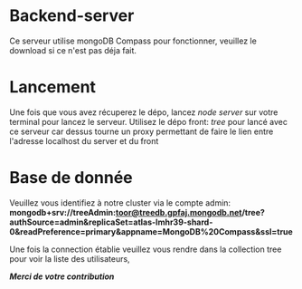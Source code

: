 # Backend-server

Ce serveur utilise mongoDB Compass pour fonctionner, veuillez le download si ce n'est pas déja fait. 

# Lancement

Une fois que vous avez récuperez le dépo, lancez *node server* sur votre terminal pour lancez le serveur. 
Utilisez le dépo front: *tree* pour lancé avec ce serveur car dessus tourne un proxy permettant de faire le lien entre l'adresse localhost du server et du front 

# Base de donnée

Veuillez vous identifiez à notre cluster via le compte admin:
 **mongodb+srv://treeAdmin:toor@treedb.gpfaj.mongodb.net/tree?authSource=admin&replicaSet=atlas-lmhr39-shard-0&readPreference=primary&appname=MongoDB%20Compass&ssl=true**
 
 Une fois la connection établie veuillez vous rendre dans la collection tree pour voir la liste des utilisateurs,
 
 
 ***Merci de votre contribution***
 
 
